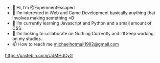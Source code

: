- 👋 Hi, I’m @ExperimentEscaped
- 👀 I’m interested in Web and Game Development basically anything that involves making something =D
- 🌱 I’m currently learning Javascript and Python and a small amount of CSS
- 💞️ I’m looking to collaborate on Nothing Currently and I'll keep working on my studies.
- 📫 How to reach me michaelhotmail1992@gmail.com

<!---
ExperimentEscaped/ExperimentEscaped is a ✨ special ✨ repository because its `README.md` (this file) appears on your GitHub profile.
You can click the Preview link to take a look at your changes.
--->
https://pastebin.com/UdMHdCyG
